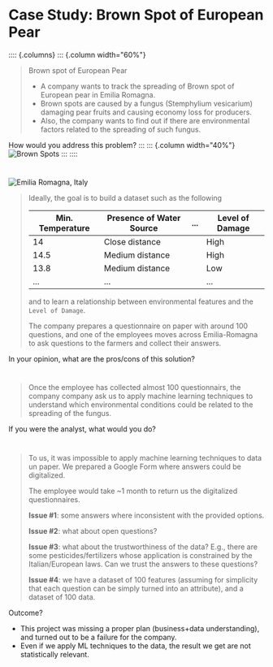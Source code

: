 # Case Study: Brown Spot of European Pear

:::: {.columns}
::: {.column width="60%"}

> Brown spot of European Pear
> 
> - A company wants to track the spreading of Brown spot of European pear in Emilia Romagna.
> - Brown spots are caused by a fungus (Stemphylium vesicarium) damaging pear fruits and causing economy loss for producers.
> - Also, the company wants to find out if there are environmental factors related to the spreading of such fungus.

How would you address this problem?
:::
::: {.column width="40%"}
![Brown Spots](https://agricoltura.regione.emilia-romagna.it/fitosanitario/temi/avversita/schede/avversita-per-nome/immagini-e-documenti/maculatura-bruna-del-pero/sui-frutti-l2019area-necrotica-si-circonda-spesso-di-alone-rossastro)
:::
::::

#

![Emilia Romagna, Italy](https://github.com/user-attachments/assets/ad66fa16-fa65-450b-955e-37ab3bd67113)

> Ideally, the goal is to build a dataset such as the following
>
> | Min. Temperature | Presence of Water Source | ... | Level of Damage |
> |------------------|--------------------------|-----|-----------------|
> | 14               | Close distance           |     | High            |
> | 14.5             | Medium distance          |     | High            |
> | 13.8             | Medium distance          |     | Low             |
> | ...              | ...                      |     | ...             |
>
> and to learn a relationship between environmental features and the `Level of Damage`.
>
> The company prepares a questionnaire on paper with around 100 questions, and one of the employees moves across Emilia-Romagna to ask questions to the farmers and collect their answers.

In your opinion, what are the pros/cons of this solution?

#

> Once the employee has collected almost 100 questionnairs, the company company ask us to apply machine learning techniques to understand which environmental conditions could be related to the spreading of the fungus.

If you were the analyst, what would you do?

#

> To us, it was impossible to apply machine learning techniques to data un paper.
> We prepared a Google Form where answers could be digitalized.
> 
> The employee would take ~1 month to return us the digitalized questionnaires.
> 
> **Issue #1**: some answers where inconsistent with the provided options.
>
> **Issue #2**: what about open questions?
>
> **Issue #3**: what about the trustworthiness of the data? E.g., there are some pesticides/fertilizers whose application is constrained by the Italian/European laws. Can we trust the answers to these questions?
>
> **Issue #4**: we have a dataset of 100 features (assuming for simplicity that each question can be simply turned into an attribute), and a dataset of 100 data.

Outcome?

- This project was missing a proper plan (business+data understanding), and turned out to be a failure for the company.
- Even if we apply ML techniques to the data, the result we get are not statistically relevant.